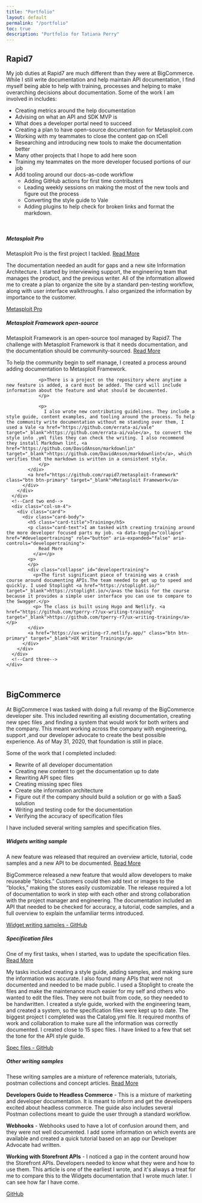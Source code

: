 ```yaml
---
title: "Portfolio"
layout: default
permalink: "/portfolio"
toc: true
description: "Portfolio for Tatiana Perry"
---
```



## Rapid7

My job duties at Rapid7 are much different than they were at BigCommerce. While I still write documentation and help maintain API documentation, I find myself being able to help with training, processes and helping to make overarching decisions about documentation. Some of the work I am involved in includes:

* Creating metrics around the help documentation
* Advising on what an API and SDK MVP is
* What does a developer portal need to succeed
* Creating a plan to have open-source documentation for Metasploit.com
* Working with my teammates to close the content gap on tCell
* Researching and introducing new tools to make the documentation better
* Many other projects that I hope to add here soon
* Training my teammates on the more developer focused portions of our job
* Add tooling around our docs-as-code workflow
  * Adding GitHub actions for first time contributers
  * Leading weekly sessions on making the most of the new tools and figure out the process
  * Converting the style guide to Vale
  * Adding plugins to help check for broken links and format the markdown. 

<br>

  <div class="row">
    <div class="col-sm-4">
      <div class="card">
        <div class="card-body">
          <h5 class="card-title">Metasploit Pro</h5>
          <p class="card-text">Metasploit Pro is the first project I tackled.  <a data-toggle="collapse" href="#metasploitpro" role="button" aria-expanded="false" aria-controls="metasploitpro">
              Read More
            </a></p>
          <p>
          </p>
          <div class="collapse" id="metasploitpro">
            <p>
              The documentation needed an audit for gaps and a new site Information Architecture.  I started by interviewing support, the engineering team that manages the product, and the previous writer. All of the information allowed me to create a plan to organize the site by a standard pen-testing workflow, along with user interface walkthroughs. I also organized the information by importance to the customer. 
            </p>
          </div>
          <a href="https://metasploit.help.rapid7.com/docs" class="btn btn-primary" target="_blank">Metasploit Pro</a>
        </div>
      </div>
    </div> <!--Card one end-->
      <div class="col-sm-4">
        <div class="card">
          <div class="card-body">
            <h5 class="card-title">Metasploit Framework open-source</h5>
            <p class="card-text">Metasploit Framework is an open-source tool managed by Rapid7. The challenge with Metasploit Framework is that it needs documentation, and the documentation should be community-sourced. <a data-toggle="collapse" href="#metasploitframework" role="button" aria-expanded="false" aria-controls="metasploitframework">
                Read More
              </a></p>
            <p>
            </p>
            <div class="collapse" id="metasploitframework">
              <p>
                To help the community begin to self manage, I created a process around adding documentation to Metasploit Framework. 
                </p>
                
                <p>There is a project on the repository where anytime a new feature is added, a card must be added. The card will include information about the feature and what should be documented.
                </p>
                
                <p>
                  I also wrote new contributing guidelines. They include a style guide, content examples, and tooling around the process. To help the community write documentation without me standing over them, I used a Vale <a href="https://github.com/errata-ai/vale" target="_blank">https://github.com/errata-ai/vale</a>, to convert the style into .yml files they can check the writing. I also recommend they install Markdown lint, <a href="https://github.com/DavidAnson/markdownlin" target="_blank">https://github.com/DavidAnson/markdownlint</a>, which verifies that the markdown is written in a consistent style. 
                </p>
            </div>
            <a href="https://github.com/rapid7/metasploit-framework" class="btn btn-primary" target="_blank">Metasploit Framework</a>
          </div>
        </div>
      </div>
      <!--Card two end-->
      <div class="col-sm-4">
        <div class="card">
          <div class="card-body">
            <h5 class="card-title">Training</h5>
            <p class="card-text">I am tasked with creating training around the more developer focused parts my job. <a data-toggle="collapse" href="#developertraining" role="button" aria-expanded="false" aria-controls="developertraining">
                Read More
              </a></p>
            <p>
            </p>
            <div class="collapse" id="developertraining">
              <p>The first significant piece of training was a crash course around documenting APIs.The team needed to get up to speed and quickly. I used Stoplight <a href="https://stoplight.io/" target="_blank">https://stoplight.io/</a>as the basis for the course because it provides a simple user interface you can use to compare to the Swagger.</p>
              <p> The class is built using Hugo and Netlify. <a href="https://github.com/tperry-r7/ux-writing-training" target="_blank">https://github.com/tperry-r7/ux-writing-training</a> </p>
            </div>
            <a href="https://ux-writing-r7.netlify.app/" class="btn btn-primary" target="_blank">UX Writer Training</a>
          </div>
        </div>
      </div>
      <!--Card three-->
    </div>

<br>

## BigCommerce

At BigCommerce I was tasked with doing a full revamp of the BigCommerce developer site. This included rewriting all existing documentation, creating new spec files ,and finding a system that would work for both writers and the company. This meant working across the company with engineering, support ,and our developer advocate to create the best possible experience. As of May 31, 2020, that foundation is still in place.

Some of the work that I completed included:

* Rewrite of all developer documentation
* Creating new content to get the documentation up to date
* Rewriting API spec files
* Creating missing spec files
* Create site information architecture
* Figure out if the company should build a solution or go with a SaaS solution
* Writing and testing code for the documentation
* Verifying the accuracy of specification files

I have included several writing samples and specification files. 

  <div class="row">
    <div class="col-sm-4">
      <div class="card">
        <div class="card-body">
          <h5 class="card-title">Widgets writing sample</h5>
          <p class="card-text">A new feature was released that required an overview article, tutorial, code samples and a new API to be documented. <a data-toggle="collapse" href="#collapsewidgetwriting" role="button" aria-expanded="false" aria-controls="collapsewidgetwriting">
              Read More
            </a></p>
          <p>
          </p>
          <div class="collapse" id="collapsewidgetwriting">
            <p>
              BigCommerce released a new feature that would allow developers to make reuseable “blocks.”
              Customers could then add text or images to the “blocks,” making the stores easily customizable.
              The release required a lot of documentation to work in step with each other and strong collaboration with the project manager and engineering. The documentation included an API that needed to be checked for accuracy, a tutorial, code samples, and a full overview to explain the unfamiliar terms introduced.
            </p>
          </div>
          <a href="https://github.com/tjperry07/personal-site/tree/master/_portfolio_files/bigcommerce/widgets" class="btn btn-primary" target="_blank">Widget writing samples - GitHub</a>
        </div>
      </div>
    </div> <!--Card one end-->
      <div class="col-sm-4">
        <div class="card">
          <div class="card-body">
            <h5 class="card-title">Specification files</h5>
            <p class="card-text">One of my first tasks, when I started, was to update the specification files. <a data-toggle="collapse" href="#collapsespecfiles" role="button" aria-expanded="false" aria-controls="collapsespecfiles">
                Read More
              </a></p>
            <p>
            </p>
            <div class="collapse" id="collapsespecfiles">
              <p>
                My tasks included creating a style guide, adding samples, and making sure the information was accurate. I also found many APIs that were not documented and needed to be made public. I used a Stoplight to create the files and make the maintenance much easier for my self and others who wanted to edit the files. They were not built from code, so they needed to be handwritten. I created a style guide, worked with the engineering team, and created a system, so the specification files were kept up to date. The biggest project I completed was the Catalog.yml file. It required months of work and collaboration to make sure all the information was correctly documented. I created close to 15 spec files. I have linked to a few that set the tone for the API style guide.</p>
            </div>
            <a href="https://github.com/tjperry07/personal-site/tree/master/_portfolio_files/bigcommerce/spec_files" class="btn btn-primary" target="_blank">Spec files - GitHub</a>
          </div>
        </div>
      </div>
      <!--Card two end-->
      <div class="col-sm-4">
        <div class="card">
          <div class="card-body">
            <h5 class="card-title">Other writing samples</h5>
            <p class="card-text">These writing samples are a mixture of reference materials, tutorials, postman collections and concept articles. <a data-toggle="collapse" href="#collapseothersamples" role="button" aria-expanded="false" aria-controls="collapseothersamples">
                Read More
              </a></p>
            <p>
            </p>
            <div class="collapse" id="collapseothersamples">
              <p><strong>Developers Guide to Headless Commerce</strong> - This is a mixture of marketing and developer documentation. It is meant to inform and get the developers excited about headless commerce.
                The guide also includes several Postman collections meant to guide the user through a standard workflow. </p>
              <p><strong>Webhooks</strong> - Webhooks used to have a lot of confusion around them, and they were not well documented. I add some information on which events are available and created a quick tutorial based on an app our Developer Advocate had written. </p>
              <p><strong>Working with Storefront APIs</strong> - I noticed a gap in the content around how the Storefront APIs. Developers needed to know what they were and how to use them. This article is one of the earliest I wrote, and it's always a treat for me to compare this to the Widgets documentation that I wrote much later. I can see how far I have come. </p>
            </div>
            <a href="https://github.com/tjperry07/personal-site/tree/master/_portfolio_files/bigcommerce/other" class="btn btn-primary" target="_blank">GitHub</a>
          </div>
        </div>
      </div>
      <!--Card three-->
    </div>
